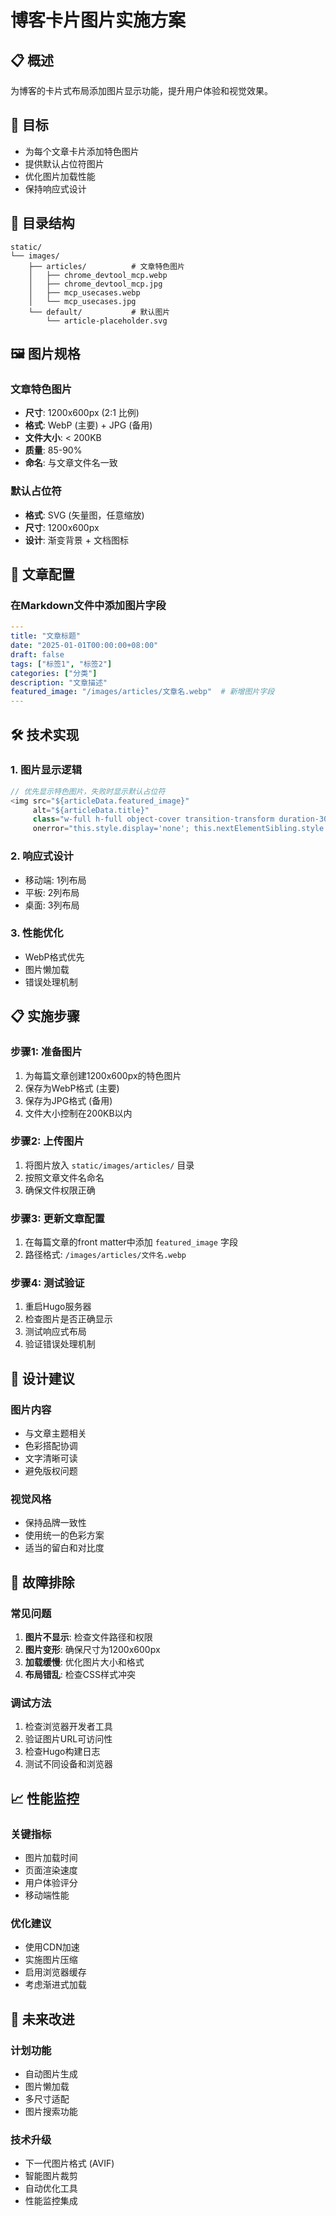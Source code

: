 # 博客卡片图片实施方案

## 📋 概述

为博客的卡片式布局添加图片显示功能，提升用户体验和视觉效果。

## 🎯 目标

- 为每个文章卡片添加特色图片
- 提供默认占位符图片
- 优化图片加载性能
- 保持响应式设计

## 📁 目录结构

```
static/
└── images/
    ├── articles/          # 文章特色图片
    │   ├── chrome_devtool_mcp.webp
    │   ├── chrome_devtool_mcp.jpg
    │   ├── mcp_usecases.webp
    │   └── mcp_usecases.jpg
    └── default/           # 默认图片
        └── article-placeholder.svg
```

## 🖼️ 图片规格

### 文章特色图片

- **尺寸**: 1200x600px (2:1 比例)
- **格式**: WebP (主要) + JPG (备用)
- **文件大小**: < 200KB
- **质量**: 85-90%
- **命名**: 与文章文件名一致

### 默认占位符

- **格式**: SVG (矢量图，任意缩放)
- **尺寸**: 1200x600px
- **设计**: 渐变背景 + 文档图标

## 📝 文章配置

### 在Markdown文件中添加图片字段

```yaml
---
title: "文章标题"
date: "2025-01-01T00:00:00+08:00"
draft: false
tags: ["标签1", "标签2"]
categories: ["分类"]
description: "文章描述"
featured_image: "/images/articles/文章名.webp"  # 新增图片字段
---
```

## 🛠️ 技术实现

### 1. 图片显示逻辑

```javascript
// 优先显示特色图片，失败时显示默认占位符
<img src="${articleData.featured_image}" 
     alt="${articleData.title}" 
     class="w-full h-full object-cover transition-transform duration-300 hover:scale-105"
     onerror="this.style.display='none'; this.nextElementSibling.style.display='flex';">
```

### 2. 响应式设计

- 移动端: 1列布局
- 平板: 2列布局  
- 桌面: 3列布局

### 3. 性能优化

- WebP格式优先
- 图片懒加载
- 错误处理机制

## 📋 实施步骤

### 步骤1: 准备图片

1. 为每篇文章创建1200x600px的特色图片
2. 保存为WebP格式 (主要)
3. 保存为JPG格式 (备用)
4. 文件大小控制在200KB以内

### 步骤2: 上传图片

1. 将图片放入 `static/images/articles/` 目录
2. 按照文章文件名命名
3. 确保文件权限正确

### 步骤3: 更新文章配置

1. 在每篇文章的front matter中添加 `featured_image` 字段
2. 路径格式: `/images/articles/文件名.webp`

### 步骤4: 测试验证

1. 重启Hugo服务器
2. 检查图片是否正确显示
3. 测试响应式布局
4. 验证错误处理机制

## 🎨 设计建议

### 图片内容

- 与文章主题相关
- 色彩搭配协调
- 文字清晰可读
- 避免版权问题

### 视觉风格

- 保持品牌一致性
- 使用统一的色彩方案
- 适当的留白和对比度

## 🔧 故障排除

### 常见问题

1. **图片不显示**: 检查文件路径和权限
2. **图片变形**: 确保尺寸为1200x600px
3. **加载缓慢**: 优化图片大小和格式
4. **布局错乱**: 检查CSS样式冲突

### 调试方法

1. 检查浏览器开发者工具
2. 验证图片URL可访问性
3. 检查Hugo构建日志
4. 测试不同设备和浏览器

## 📈 性能监控

### 关键指标

- 图片加载时间
- 页面渲染速度
- 用户体验评分
- 移动端性能

### 优化建议

- 使用CDN加速
- 实施图片压缩
- 启用浏览器缓存
- 考虑渐进式加载

## 🚀 未来改进

### 计划功能

- 自动图片生成
- 图片懒加载
- 多尺寸适配
- 图片搜索功能

### 技术升级

- 下一代图片格式 (AVIF)
- 智能图片裁剪
- 自动优化工具
- 性能监控集成
